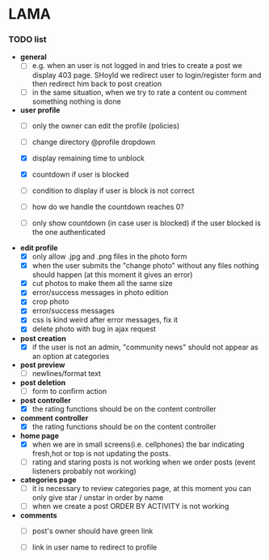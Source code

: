 # LAMA
### TODO list

* **general**
    - [ ] e.g. when an user is not logged in and tries to create a post we display 403 page. SHoyld we redirect user to login/register form and then redirect him back to post creation
    - [ ] in the same situation, when we try to rate a content ou comment something nothing is done 
* **user profile**
    - [ ] only the owner can edit the profile (policies)
    - [ ] change directory @profile dropdown

    - [x] display remaining time to unblock
    - [x] countdown if user is blocked
    - [ ] condition to display if user is block is not correct
    - [ ] how do we handle the countdown reaches 0?
    
    - [ ] only show countdown (in case user is blocked) if the user blocked is the one authenticated


* **edit profile**
    - [x] only allow .jpg and .png files in the photo form
    - [x] when the user submits the "change photo" without any files nothing should happen (at this moment it gives an error)
    - [x] cut photos to make them all the same size
    - [x] error/success messages in photo edition
    - [x] crop photo
    - [x] error/success messages
    - [x] css is kind weird after error messages, fix it
    - [x] delete photo with bug in ajax request
    
* **post creation**
    - [x] if the user is not an admin, "community news" should not appear as an option at categories
* **post preview**
    - [ ] newlines/format text
* **post deletion**
    - [ ] form to confirm action
* **post controller**
    - [x] the rating functions should be on the content controller
* **comment controller**
    - [x] the rating functions should be on the content controller

* **home page**
    - [x] when we are in small screens(i.e. cellphones) the bar indicating fresh,hot or top is not updating the posts.
    - [ ] rating and staring posts is not working when we order posts (event listeners probably not working)
* **categories page**
    - [ ] it is necessary to review categories page, at this moment you can only give star / unstar in order by name
    - [ ] when we create a post ORDER BY ACTIVITY is not working 
* **comments**
    - [ ] post's owner should have green link
    - [ ] link in user name to redirect to profile


